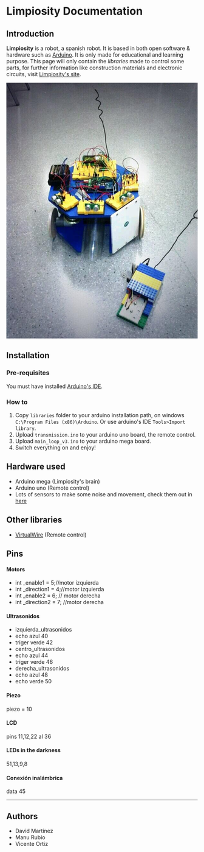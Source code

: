 # Limpiosity Documentation

## Introduction

**Limpiosity** is a robot, a spanish robot. It is based in both open software & hardware such as [Arduino](http://www.arduino.cc/). It is only made for educational and learning purpose. This page will only contain the *libraries* made to control some parts, for further information like construction materials and electronic circuits, visit [Limpiosity's site](http://www.vicenteortiz.me/limpiosity).

![limpiosity](limpiosity.jpg)

## Installation

### Pre-requisites
You must have installed [Arduino's IDE](http://arduino.cc/en/Main/Software).

### How to
1. Copy `libraries` folder to your arduino installation path, on windows `C:\Program Files (x86)\Arduino`. Or use arduino's IDE `Tools>Import library`.
2. Upload `transmission.ino` to your arduino uno board, the remote control.
3. Upload `main_loop_v3.ino` to your arduino mega board.
4. Switch everything on and enjoy!

## Hardware used

+ Arduino mega (Limpiosity's brain)
+ Arduino uno (Remote control)
+ Lots of sensors to make some noise and movement, check them out in [here](http://www.vicenteortiz.me/limpiosity)


## Other libraries

+ [VirtualWire](http://www.airspayce.com/mikem/arduino/VirtualWire.pdf) (Remote control)


## Pins

#### Motors
+ int _enable1 = 5;//motor izquierda
+ int _direction1 = 4;//motor izquierda
+ int _enable2 = 6;  // motor derecha
+ int _direction2 = 7; //motor derecha

#### Ultrasonidos
+ izquierda_ultrasonidos 
+ echo azul 40
+ triger verde 42
+ centro_ultrasonidos
+ echo azul 44
+ triger verde 46
+ derecha_ultrasonidos
+ echo azul 48
+ echo verde 50

#### Piezo
piezo = 10

#### LCD
pins 11,12,22 al 36

#### LEDs in the darkness
51,13,9,8

#### Conexión inalámbrica
data 45

----------------------------------------------
## Authors

+ David Martinez
+ Manu Rubio
+ Vicente Ortiz
